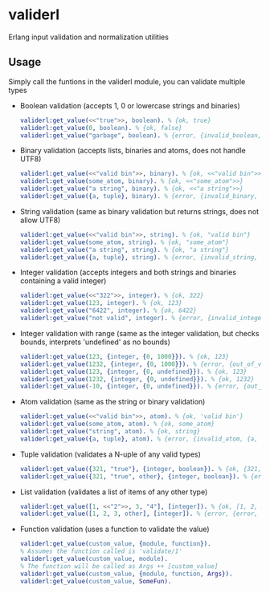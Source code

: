 validerl
========

Erlang input validation and normalization utilities


## Usage

Simply call the funtions in the validerl module, you can validate multiple types

* Boolean validation (accepts 1, 0 or lowercase strings and binaries)
  
  ```erlang
  validerl:get_value(<<"true">>, boolean). % {ok, true}
  validerl:get_value(0, boolean). % {ok, false}
  validerl:get_value("garbage", boolean). % {error, {invalid_boolean, "garbage"}}
  ```

* Binary validation (accepts lists, binaries and atoms, does not handle UTF8)
  
  ```erlang
  validerl:get_value(<<"valid bin">>, binary). % {ok, <<"valid bin">>}
  validerl:get_value(some_atom, binary). % {ok, <<"some_atom">>}
  validerl:get_value("a string", binary). % {ok, <<"a string">>}
  validerl:get_value({a, tuple}, binary). % {error, {invalid_binary, {a, tuple}}}
  ```

* String validation (same as binary validation but returns strings, does not allow UTF8)
  
  ```erlang
  validerl:get_value(<<"valid bin">>, string). % {ok, "valid bin"}
  validerl:get_value(some_atom, string). % {ok, "some_atom"}
  validerl:get_value("a string", string). % {ok, "a string"}
  validerl:get_value({a, tuple}, string). % {error, {invalid_string, {a, tuple}}}
  ```

* Integer validation (accepts integers and both strings and binaries containing a valid integer)
  
  ```erlang
  validerl:get_value(<<"322">>, integer). % {ok, 322}
  validerl:get_value(123, integer). % {ok, 123}
  validerl:get_value("6422", integer). % {ok, 6422}
  validerl:get_value("not valid", integer). % {error, {invalid_integer, "not valid"}}
  ```

* Integer validation with range (same as the integer validation, but checks bounds, interprets 'undefined' as no bounds)

  ```erlang
  validerl:get_value(123, {integer, {0, 1000}}). % {ok, 123}
  validerl:get_value(1232, {integer, {0, 1000}}). % {error, {out_of_valid_range, 1232}}
  validerl:get_value(123, {integer, {0, undefined}}). % {ok, 123}
  validerl:get_value(1232, {integer, {0, undefined}}). % {ok, 1232}
  validerl:get_value(-10, {integer, {0, undefined}}). % {error, {out_of_valid_range, -10}}
  ```

* Atom validation (same as the string or binary validation)

  ```erlang
  validerl:get_value(<<"valid bin">>, atom). % {ok, 'valid bin'}
  validerl:get_value(some_atom, atom). % {ok, some_atom}
  validerl:get_value("string", atom). % {ok, string}
  validerl:get_value({a, tuple}, atom). % {error, {invalid_atom, {a, tuple}}}
  ```

* Tuple validation (validates a N-uple of any valid types)

  ```erlang
  validerl:get_value({321, "true"}, {integer, boolean}). % {ok, {321, true}}
  validerl:get_value({321, "true", other}, {integer, boolean}). % {error, {bad_arity, 3}}
  ```

* List validation (validates a list of items of any other type)

  ```erlang
  validerl:get_value([1, <<"2">>, 3, "4"], [integer]). % {ok, [1, 2, 3, 4]}
  validerl:get_value([1, 2, 3, other], [integer]). % {error, {error, {invalid_integer, other}}
  ```

* Function validation (uses a function to validate the value)

  ```erlang
  validerl:get_value(custom_value, {module, function}).
  % Assumes the function called is 'validate/1'
  validerl:get_value(custom_value, module).
  % The function will be called as Args ++ [custom_value]
  validerl:get_value(custom_value, {module, function, Args}).
  validerl:get_value(custom_value, SomeFun).
  ```